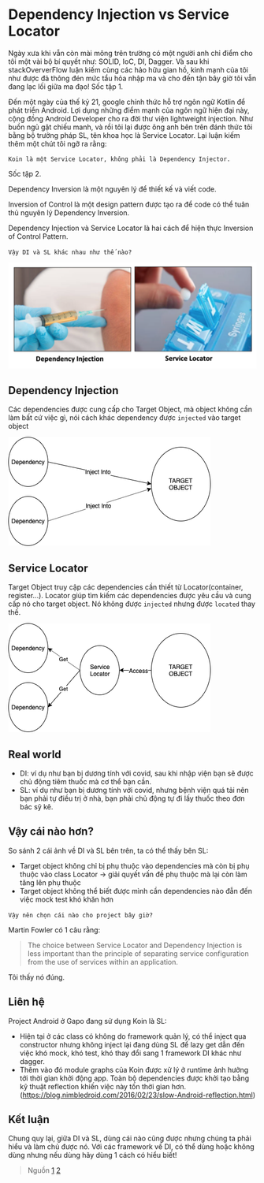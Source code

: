 # Dependency Injection vs Service Locator

Ngày xưa khi vẫn còn mài mông trên trường có một người anh chỉ điểm cho tôi một vài bộ bí quyết như: SOLID, IoC, DI, Dagger. Và sau khi stackOververFlow luận kiếm cùng các hảo hữu gian hồ, kinh mạnh của tôi như được đả thông đén mức tẩu hỏa nhập ma và cho đến tận bây giờ tôi vẫn đang lạc lối giữa ma đạo! Sốc tập 1.
    
Đến một ngày của thế kỷ 21, google chính thức hỗ trợ ngôn ngữ Kotlin để phát triển Android. Lợi dụng những điểm mạnh của ngôn ngữ hiện đại này, cộng đồng Android Developer cho ra đời thư viện lightweight injection. Như buồn ngủ gật chiếu manh, và rồi tôi lại được ông anh bên trên đánh thức tôi bằng bộ trưởng pháp SL, tên khoa học là Service Locator. Lại luận kiếm thêm một chút tôi ngỡ ra rằng:
    
    Koin là một Service Locator, không phải là Dependency Injector.

Sốc tập 2. 

Dependency Inversion là một nguyên lý để thiết kế và viết code.

Inversion of Control là một design pattern được tạo ra để code có thể tuân thủ nguyên lý Dependency Inversion. 

Dependency Injection và Service Locator là hai cách để hiện thực Inversion of Control Pattern.

`Vậy DI và SL khác nhau như thế nào?`

![](./images/di-sl0.png)

## Dependency Injection

Các dependencies được cung cấp cho Target Object, mà object không cần làm bất cứ việc gì, nói cách khác dependency được `injected` vào target object

![](./images/di-sl1.png)

## Service Locator

Target Object truy cập các dependencies cần thiết từ Locator(container, register...). Locator giúp tìm kiếm các dependencies được yêu cầu và cung cấp nó cho target object. Nó không được `injected` nhưng được `located` thay thế.

![](./images/di-sl2.png)

## Real world
- DI: ví dụ như bạn bị dương tính với covid, sau khi nhập viện bạn sẽ được chủ động tiêm thuốc mà cơ thể bạn cần.
- SL: ví dụ như bạn bị dương tính với covid, nhưng bệnh viện quá tải nên bạn phải tự điều trị ở nhà, bạn phải chủ động tự đi lấy thuốc theo đơn bác sỹ kê.

## Vậy cái nào hơn?

So sánh 2 cái ảnh về DI và SL bên trên, ta có thể thấy bên SL:
- Target object không chỉ bị phụ thuộc vào dependencies mà còn bị phụ thuộc vào class Locator -> giải quyết vấn đề phụ thuộc mà lại còn làm tăng lên phụ thuộc 
- Target object không thể biết được mình cần dependencies nào đẫn đến việc mock test khó khăn hơn

`Vậy nên chọn cái nào cho project bây giờ?`

Martin Fowler có 1 câu rằng: 

>The choice between Service Locator and Dependency Injection is less important than the principle of separating service configuration from the use of services within an application.

Tôi thấy nó đúng. 

## Liên hệ 
Project Android ở Gapo đang sử dụng Koin là SL:
- Hiện tại ở các class có không do framework quản lý, có thể inject qua constructor nhưng không inject lại đang dùng SL để lazy get dẫn đến việc khó mock, khó test, khó thay đổi sang 1 framework DI khác như dagger. 
- Thêm vào đó module graphs của Koin được xử lý ở runtime ảnh hưởng tới thời gian khởi động app. Toàn bộ dependencies được khởi tạo bằng kỹ thuật reflection khiến việc này tốn thời gian hơn. (https://blog.nimbledroid.com/2016/02/23/slow-Android-reflection.html)

## Kết luận
Chung quy lại, giữa DI và SL, dùng cái nào cũng được nhưng chúng ta phải hiểu và làm chủ được nó. Với các framework về DI, có thể dùng hoặc không dùng nhưng nếu dùng hãy dùng 1 cách có hiểu biết!

>Nguồn 
[1](https://medium.com/mobile-app-development-publication/dependency-injection-and-service-locator-4dbe4559a3ba)
[2](https://www.rivu.dev/service-locator-and-dependency-injection-which-is-what/)


